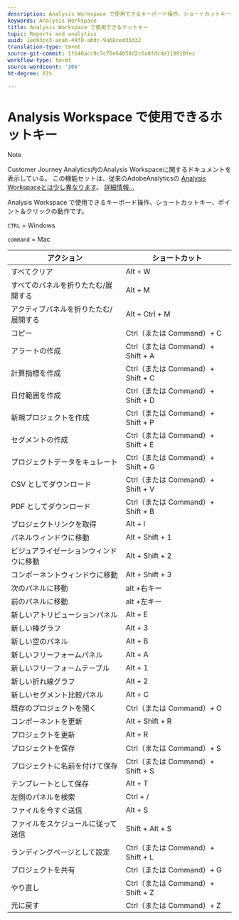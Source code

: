```yaml
---
description: Analysis Workspace で使用できるキーボード操作、ショートカットキー、ポイント＆クリックの動作です。
keywords: Analysis Workspace
title: Analysis Workspace で使用できるホットキー
topic: Reports and analytics
uuid: 1ee93ce3-acab-44f8-abdc-9a68ced35d32
translation-type: tm+mt
source-git-commit: 1fb46acc9c7c70e64058d2c6a8fdcde119910fec
workflow-type: tm+mt
source-wordcount: '305'
ht-degree: 81%

---
```



# Analysis Workspace で使用できるホットキー

>[!NOTE]
>
>Customer Journey Analytics内のAnalysis Workspaceに関するドキュメントを表示している。 この機能セットは、従来のAdobeAnalyticsの [Analysis Workspaceとは少し異なります](https://docs.adobe.com/content/help/ja-JP/analytics/analyze/analysis-workspace/home.html)。 [詳細情報...](/help/getting-started/cja-aa.md)

Analysis Workspace で使用できるキーボード操作、ショートカットキー、ポイント＆クリックの動作です。

`CTRL` = Windows

`command` = Mac

| アクション | ショートカット |
|---|---|
| すべてクリア | Alt + W |
| すべてのパネルを折りたたむ/展開する | Alt + M |
| アクティブパネルを折りたたむ/展開する | Alt + Ctrl + M |
| コピー | Ctrl（または Command）+ C |
| アラートの作成 | Ctrl（または Command）+ Shift + A |
| 計算指標を作成 | Ctrl（または Command）+ Shift + C |
| 日付範囲を作成 | Ctrl（または Command）+ Shift + D |
| 新規プロジェクトを作成 | Ctrl（または Command）+ Shift + P |
| セグメントの作成 | Ctrl（または Command）+ Shift + E |
| プロジェクトデータをキュレート | Ctrl（または Command）+ Shift + G |
| CSV としてダウンロード | Ctrl（または Command）+ Shift + V |
| PDF としてダウンロード | Ctrl（または Command）+ Shift + B |
| プロジェクトリンクを取得 | Alt + l |
| パネルウィンドウに移動 | Alt + Shift + 1 |
| ビジュアライゼーションウィンドウに移動 | Alt + Shift + 2 |
| コンポーネントウィンドウに移動 | Alt + Shift + 3 |
| 次のパネルに移動 | alt +右キー |
| 前のパネルに移動 | alt +左キー |
| 新しいアトリビューションパネル | Alt + E |
| 新しい棒グラフ | Alt + 3 |
| 新しい空のパネル | Alt + B |
| 新しいフリーフォームパネル | Alt + A |
| 新しいフリーフォームテーブル | Alt + 1 |
| 新しい折れ線グラフ | Alt + 2 |
| 新しいセグメント比較パネル | Alt + C |
| 既存のプロジェクトを開く | Ctrl（または Command）+ O |
| コンポーネントを更新 | Alt + Shift + R |
| プロジェクトを更新 | Alt + R |
| プロジェクトを保存 | Ctrl（または Command）+ S |
| プロジェクトに名前を付けて保存 | Ctrl（または Command）+ Shift + S |
| テンプレートとして保存 | Alt + T |
| 左側のパネルを検索 | Ctrl + / |
| ファイルを今すぐ送信 | Alt + S |
| ファイルをスケジュールに従って送信 | Shift + Alt + S |
| ランディングページとして設定 | Ctrl（または Command）+ Shift + L |
| プロジェクトを共有 | Ctrl（または Command）+ G |
| やり直し | Ctrl（または Command）+ Shift + Z |
| 元に戻す | Ctrl（または Command）+ Z |
